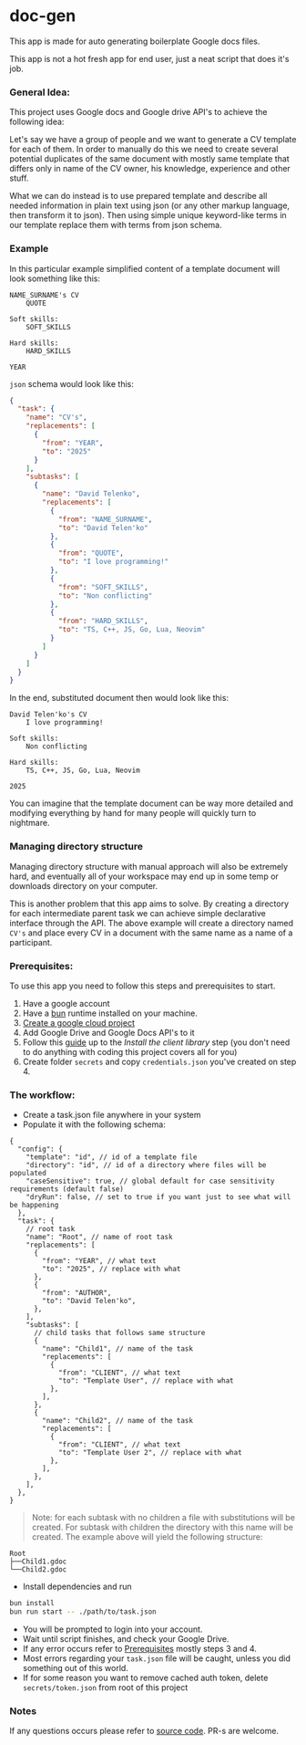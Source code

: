 # doc-gen

This app is made for auto generating boilerplate Google docs files.

This app is not a hot fresh app for end user, just a neat script that does it's job.

### General Idea:

This project uses Google docs and Google drive API's to achieve the following
idea:

Let's say we have a group of people and we want to generate a CV template for
each of them. In order to manually do this we need to create several potential
duplicates of the same document with mostly same template that differs only in
name of the CV owner, his knowledge, experience and other stuff.

What we can do instead is to use prepared template and describe all needed
information in plain text using json (or any other markup language, then
transform it to json). Then using simple unique keyword-like terms in our
template replace them with terms from json schema.

### Example

In this particular example simplified content of a template document will look
something like this:

```
NAME_SURNAME's CV
    QUOTE

Soft skills:
    SOFT_SKILLS

Hard skills:
    HARD_SKILLS

YEAR
```

`json` schema would look like this:

```json
{
  "task": {
    "name": "CV's",
    "replacements": [
      {
        "from": "YEAR",
        "to": "2025"
      }
    ],
    "subtasks": [
      {
        "name": "David Telenko",
        "replacements": [
          {
            "from": "NAME_SURNAME",
            "to": "David Telen'ko"
          },
          {
            "from": "QUOTE",
            "to": "I love programming!"
          },
          {
            "from": "SOFT_SKILLS",
            "to": "Non conflicting"
          },
          {
            "from": "HARD_SKILLS",
            "to": "TS, C++, JS, Go, Lua, Neovim"
          }
        ]
      }
    ]
  }
}
```

In the end, substituted document then would look like this:

```
David Telen'ko's CV
    I love programming!

Soft skills:
    Non conflicting

Hard skills:
    TS, C++, JS, Go, Lua, Neovim

2025
```

You can imagine that the template document can be way more detailed and
modifying everything by hand for many people will quickly turn to nightmare.

### Managing directory structure

Managing directory structure with manual approach will also be extremely hard,
and eventually all of your workspace may end up in some temp or downloads
directory on your computer.

This is another problem that this app aims to solve. By creating a directory
for each intermediate parent task we can achieve simple declarative interface
through the API. The above example will create a directory named `CV's` and
place every CV in a document with the same name as a name of a participant.

### Prerequisites:

To use this app you need to follow this steps and prerequisites to start.

1. Have a google account
2. Have a [bun](https://bun.sh/) runtime installed on your machine.
3. [Create a google cloud project](https://developers.google.com/workspace/guides/create-project)
4. Add Google Drive and Google Docs API's to it
5. Follow this
   [guide](https://developers.google.com/docs/api/quickstart/nodejs) up to the
   _Install the client library_ step (you don't need to do anything with coding
   this project covers all for you)
6. Create folder `secrets` and copy `credentials.json` you've created on step 4.

### The workflow:

- Create a task.json file anywhere in your system
- Populate it with the following schema:

```jsonc
{
  "config": {
    "template": "id", // id of a template file
    "directory": "id", // id of a directory where files will be populated
    "caseSensitive": true, // global default for case sensitivity requirements (default false)
    "dryRun": false, // set to true if you want just to see what will be happening
  },
  "task": {
    // root task
    "name": "Root", // name of root task
    "replacements": [
      {
        "from": "YEAR", // what text
        "to": "2025", // replace with what
      },
      {
        "from": "AUTHOR",
        "to": "David Telen'ko",
      },
    ],
    "subtasks": [
      // child tasks that follows same structure
      {
        "name": "Child1", // name of the task
        "replacements": [
          {
            "from": "CLIENT", // what text
            "to": "Template User", // replace with what
          },
        ],
      },
      {
        "name": "Child2", // name of the task
        "replacements": [
          {
            "from": "CLIENT", // what text
            "to": "Template User 2", // replace with what
          },
        ],
      },
    ],
  },
}
```

> Note: for each subtask with no children a file with substitutions will be
> created. For subtask with children the directory with this name will be
> created. The example above will yield the following structure:

    Root
    ├──Child1.gdoc
    └──Child2.gdoc

- Install dependencies and run

```bash
bun install
bun run start -- ./path/to/task.json
```

- You will be prompted to login into your account.
- Wait until script finishes, and check your Google Drive.
- If any error occurs refer to [Prerequisites](###Prerequisites) mostly steps 3
  and 4.
- Most errors regarding your `task.json` file will be caught, unless you did
  something out of this world.
- If for some reason you want to remove cached auth token, delete
  `secrets/token.json` from root of this project

### Notes

If any questions occurs please refer to [source code](./src). PR-s are welcome.
